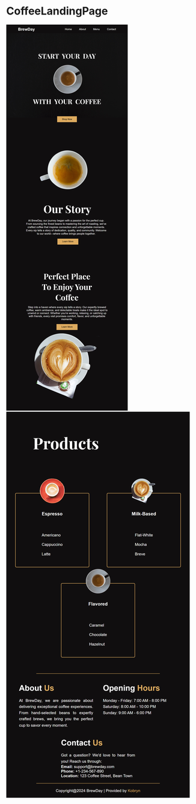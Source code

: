 ﻿# CoffeeLandingPage
![landing page1](https://github.com/ItsMeKobryn/CoffeeLandingPage/blob/main/Images/127.0.0.1_5500_HTMLwithCSS_CoffeeLandingPage_index.html.png?raw=true)
![Landing Page2](https://github.com/ItsMeKobryn/CoffeeLandingPage/blob/main/Images/127.0.0.1_5500_HTMLwithCSS_CoffeeLandingPage_index.htmls.png?raw=true)
